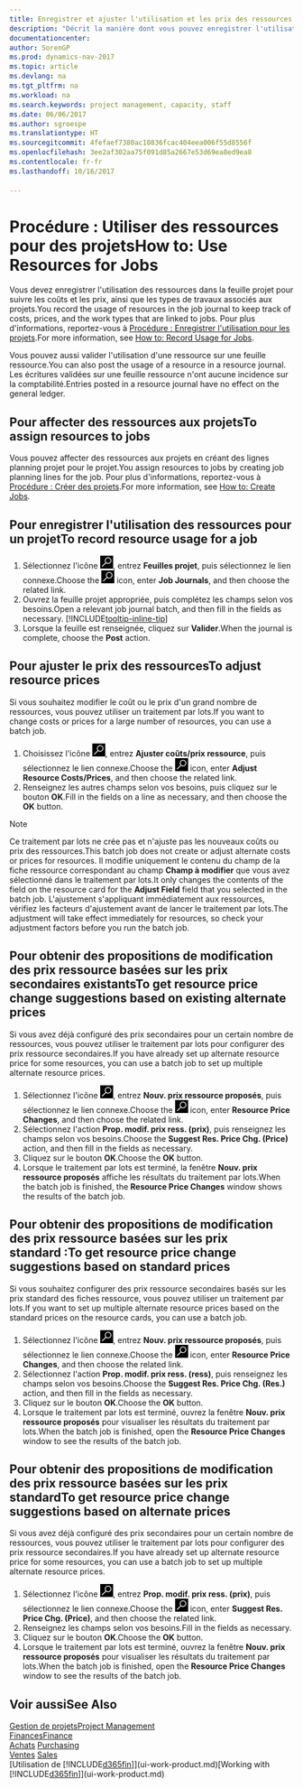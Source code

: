 ```yaml
---
title: Enregistrer et ajuster l'utilisation et les prix des ressources
description: "Décrit la manière dont vous pouvez enregistrer l'utilisation ou la consommation ressource associée à un projet, de garder la trace et de gérer les coûts, les prix, ainsi que les types de travaux."
documentationcenter: 
author: SorenGP
ms.prod: dynamics-nav-2017
ms.topic: article
ms.devlang: na
ms.tgt_pltfrm: na
ms.workload: na
ms.search.keywords: project management, capacity, staff
ms.date: 06/06/2017
ms.author: sgroespe
ms.translationtype: HT
ms.sourcegitcommit: 4fefaef7380ac10836fcac404eea006f55d8556f
ms.openlocfilehash: 3ee2af302aa75f091d85a2667e53d69ea8ed9ea8
ms.contentlocale: fr-fr
ms.lasthandoff: 10/16/2017

---
```

# <a name="how-to-use-resources-for-jobs"></a><span data-ttu-id="f8976-103">Procédure : Utiliser des ressources pour des projets</span><span class="sxs-lookup"><span data-stu-id="f8976-103">How to: Use Resources for Jobs</span></span>
<span data-ttu-id="f8976-104">Vous devez enregistrer l'utilisation des ressources dans la feuille projet pour suivre les coûts et les prix, ainsi que les types de travaux associés aux projets.</span><span class="sxs-lookup"><span data-stu-id="f8976-104">You record the usage of resources in the job journal to keep track of costs, prices, and the work types that are linked to jobs.</span></span> <span data-ttu-id="f8976-105">Pour plus d'informations, reportez-vous à [Procédure : Enregistrer l'utilisation pour les projets](projects-how-record-job-usage.md).</span><span class="sxs-lookup"><span data-stu-id="f8976-105">For more information, see [How to: Record Usage for Jobs](projects-how-record-job-usage.md).</span></span>

<span data-ttu-id="f8976-106">Vous pouvez aussi valider l'utilisation d'une ressource sur une feuille ressource.</span><span class="sxs-lookup"><span data-stu-id="f8976-106">You can also post the usage of a resource in a resource journal.</span></span> <span data-ttu-id="f8976-107">Les écritures validées sur une feuille ressource n'ont aucune incidence sur la comptabilité.</span><span class="sxs-lookup"><span data-stu-id="f8976-107">Entries posted in a resource journal have no effect on the general ledger.</span></span>

## <a name="to-assign-resources-to-jobs"></a><span data-ttu-id="f8976-108">Pour affecter des ressources aux projets</span><span class="sxs-lookup"><span data-stu-id="f8976-108">To assign resources to jobs</span></span>
<span data-ttu-id="f8976-109">Vous pouvez affecter des ressources aux projets en créant des lignes planning projet pour le projet.</span><span class="sxs-lookup"><span data-stu-id="f8976-109">You assign resources to jobs by creating job planning lines for the job.</span></span> <span data-ttu-id="f8976-110">Pour plus d'informations, reportez-vous à [Procédure : Créer des projets](projects-how-create-jobs.md).</span><span class="sxs-lookup"><span data-stu-id="f8976-110">For more information, see [How to: Create Jobs](projects-how-create-jobs.md).</span></span>

## <a name="to-record-resource-usage-for-a-job"></a><span data-ttu-id="f8976-111">Pour enregistrer l'utilisation des ressources pour un projet</span><span class="sxs-lookup"><span data-stu-id="f8976-111">To record resource usage for a job</span></span>
1. <span data-ttu-id="f8976-112">Sélectionnez l'icône ![Page ou état pour la recherche](media/ui-search/search_small.png "Page ou état pour la recherche"), entrez **Feuilles projet**, puis sélectionnez le lien connexe.</span><span class="sxs-lookup"><span data-stu-id="f8976-112">Choose the ![Search for Page or Report](media/ui-search/search_small.png "Search for Page or Report icon") icon, enter **Job Journals**, and then choose the related link.</span></span>
2. <span data-ttu-id="f8976-113">Ouvrez la feuille projet appropriée, puis complétez les champs selon vos besoins.</span><span class="sxs-lookup"><span data-stu-id="f8976-113">Open a relevant job journal batch, and then fill in the fields as necessary.</span></span> [!INCLUDE[tooltip-inline-tip](includes/tooltip-inline-tip_md.md)]
3. <span data-ttu-id="f8976-114">Lorsque la feuille est renseignée, cliquez sur **Valider**.</span><span class="sxs-lookup"><span data-stu-id="f8976-114">When the journal is complete, choose the **Post** action.</span></span>

## <a name="to-adjust-resource-prices"></a><span data-ttu-id="f8976-115">Pour ajuster le prix des ressources</span><span class="sxs-lookup"><span data-stu-id="f8976-115">To adjust resource prices</span></span>
<span data-ttu-id="f8976-116">Si vous souhaitez modifier le coût ou le prix d'un grand nombre de ressources, vous pouvez utiliser un traitement par lots.</span><span class="sxs-lookup"><span data-stu-id="f8976-116">If you want to change costs or prices for a large number of resources, you can use a batch job.</span></span>  

1. <span data-ttu-id="f8976-117">Choisissez l'icône ![Page ou état pour la recherche](media/ui-search/search_small.png "Page ou état pour la recherche"), entrez **Ajuster coûts/prix ressource**, puis sélectionnez le lien connexe.</span><span class="sxs-lookup"><span data-stu-id="f8976-117">Choose the ![Search for Page or Report](media/ui-search/search_small.png "Search for Page or Report icon") icon, enter **Adjust Resource Costs/Prices**, and then choose the related link.</span></span>
2. <span data-ttu-id="f8976-118">Renseignez les autres champs selon vos besoins, puis cliquez sur le bouton **OK**.</span><span class="sxs-lookup"><span data-stu-id="f8976-118">Fill in the fields on a line as necessary, and then choose the **OK** button.</span></span>

> [!NOTE]  
>   <span data-ttu-id="f8976-119">Ce traitement par lots ne crée pas et n'ajuste pas les nouveaux coûts ou prix des ressources.</span><span class="sxs-lookup"><span data-stu-id="f8976-119">This batch job does not create or adjust alternate costs or prices for resources.</span></span> <span data-ttu-id="f8976-120">Il modifie uniquement le contenu du champ de la fiche ressource correspondant au champ **Champ à modifier** que vous avez sélectionné dans le traitement par lots.</span><span class="sxs-lookup"><span data-stu-id="f8976-120">It only changes the contents of the field on the resource card for the **Adjust Field** field that you selected in the batch job.</span></span> <span data-ttu-id="f8976-121">L'ajustement s'appliquant immédiatement aux ressources, vérifiez les facteurs d'ajustement avant de lancer le traitement par lots.</span><span class="sxs-lookup"><span data-stu-id="f8976-121">The adjustment will take effect immediately for resources, so check your adjustment factors before you run the batch job.</span></span>

## <a name="to-get-resource-price-change-suggestions-based-on-existing-alternate-prices"></a><span data-ttu-id="f8976-122">Pour obtenir des propositions de modification des prix ressource basées sur les prix secondaires existants</span><span class="sxs-lookup"><span data-stu-id="f8976-122">To get resource price change suggestions based on existing alternate prices</span></span>
<span data-ttu-id="f8976-123">Si vous avez déjà configuré des prix secondaires pour un certain nombre de ressources, vous pouvez utiliser le traitement par lots pour configurer des prix ressource secondaires.</span><span class="sxs-lookup"><span data-stu-id="f8976-123">If you have already set up alternate resource price for some resources, you can use a batch job to set up multiple alternate resource prices.</span></span>

1. <span data-ttu-id="f8976-124">Sélectionnez l'icône ![Page ou état pour la recherche](media/ui-search/search_small.png "Page ou état pour la recherche"), entrez **Nouv. prix ressource proposés**, puis sélectionnez le lien connexe.</span><span class="sxs-lookup"><span data-stu-id="f8976-124">Choose the ![Search for Page or Report](media/ui-search/search_small.png "Search for Page or Report icon") icon, enter **Resource Price Changes**, and then choose the related link.</span></span>
2. <span data-ttu-id="f8976-125">Sélectionnez l'action **Prop. modif. prix ress. (prix)**, puis renseignez les champs selon vos besoins.</span><span class="sxs-lookup"><span data-stu-id="f8976-125">Choose the **Suggest Res. Price Chg. (Price)** action, and then fill in the fields as necessary.</span></span>
3. <span data-ttu-id="f8976-126">Cliquez sur le bouton **OK**.</span><span class="sxs-lookup"><span data-stu-id="f8976-126">Choose the **OK** button.</span></span>  
4. <span data-ttu-id="f8976-127">Lorsque le traitement par lots est terminé, la fenêtre **Nouv. prix ressource proposés** affiche les résultats du traitement par lots.</span><span class="sxs-lookup"><span data-stu-id="f8976-127">When the batch job is finished, the **Resource Price Changes** window shows the results of the batch job.</span></span>

## <a name="to-get-resource-price-change-suggestions-based-on-standard-prices"></a><span data-ttu-id="f8976-128">Pour obtenir des propositions de modification des prix ressource basées sur les prix standard :</span><span class="sxs-lookup"><span data-stu-id="f8976-128">To get resource price change suggestions based on standard prices</span></span>
<span data-ttu-id="f8976-129">Si vous souhaitez configurer des prix ressource secondaires basés sur les prix standard des fiches ressource, vous pouvez utiliser un traitement par lots.</span><span class="sxs-lookup"><span data-stu-id="f8976-129">If you want to set up multiple alternate resource prices based on the standard prices on the resource cards, you can use a batch job.</span></span>  

1. <span data-ttu-id="f8976-130">Sélectionnez l'icône ![Page ou état pour la recherche](media/ui-search/search_small.png "Page ou état pour la recherche"), entrez **Nouv. prix ressource proposés**, puis sélectionnez le lien connexe.</span><span class="sxs-lookup"><span data-stu-id="f8976-130">Choose the ![Search for Page or Report](media/ui-search/search_small.png "Search for Page or Report icon") icon, enter **Resource Price Changes**, and then choose the related link.</span></span>
2. <span data-ttu-id="f8976-131">Sélectionnez l'action **Prop. modif. prix ress. (ress)**, puis renseignez les champs selon vos besoins.</span><span class="sxs-lookup"><span data-stu-id="f8976-131">Choose the **Suggest Res. Price Chg. (Res.)** action, and then fill in the fields as necessary.</span></span>  
3. <span data-ttu-id="f8976-132">Cliquez sur le bouton **OK**.</span><span class="sxs-lookup"><span data-stu-id="f8976-132">Choose the **OK** button.</span></span>  
4. <span data-ttu-id="f8976-133">Lorsque le traitement par lots est terminé, ouvrez la fenêtre **Nouv. prix ressource proposés** pour visualiser les résultats du traitement par lots.</span><span class="sxs-lookup"><span data-stu-id="f8976-133">When the batch job is finished, open the **Resource Price Changes** window to see the results of the batch job.</span></span>

## <a name="to-get-resource-price-change-suggestions-based-on-alternate-prices"></a><span data-ttu-id="f8976-134">Pour obtenir des propositions de modification des prix ressource basées sur les prix standard</span><span class="sxs-lookup"><span data-stu-id="f8976-134">To get resource price change suggestions based on alternate prices</span></span>
<span data-ttu-id="f8976-135">Si vous avez déjà configuré des prix secondaires pour un certain nombre de ressources, vous pouvez utiliser le traitement par lots pour configurer des prix ressource secondaires.</span><span class="sxs-lookup"><span data-stu-id="f8976-135">If you have already set up alternate resource price for some resources, you can use a batch job to set up multiple alternate resource prices.</span></span>

1. <span data-ttu-id="f8976-136">Sélectionnez l'icône ![Page ou état pour la recherche](media/ui-search/search_small.png "Page ou état pour la recherche"), entrez **Prop. modif. prix ress. (prix)**, puis sélectionnez le lien connexe.</span><span class="sxs-lookup"><span data-stu-id="f8976-136">Choose the ![Search for Page or Report](media/ui-search/search_small.png "Search for Page or Report icon") icon, enter **Suggest Res. Price Chg. (Price)**, and then choose the related link.</span></span>  
2. <span data-ttu-id="f8976-137">Renseignez les champs selon vos besoins.</span><span class="sxs-lookup"><span data-stu-id="f8976-137">Fill in the fields as necessary.</span></span>
3. <span data-ttu-id="f8976-138">Cliquez sur le bouton **OK**.</span><span class="sxs-lookup"><span data-stu-id="f8976-138">Choose the **OK** button.</span></span>  
4. <span data-ttu-id="f8976-139">Lorsque le traitement par lots est terminé, ouvrez la fenêtre **Nouv. prix ressource proposés** pour visualiser les résultats du traitement par lots.</span><span class="sxs-lookup"><span data-stu-id="f8976-139">When the batch job is finished, open the **Resource Price Changes** window to see the results of the batch job.</span></span>

## <a name="see-also"></a><span data-ttu-id="f8976-140">Voir aussi</span><span class="sxs-lookup"><span data-stu-id="f8976-140">See Also</span></span>
[<span data-ttu-id="f8976-141">Gestion de projets</span><span class="sxs-lookup"><span data-stu-id="f8976-141">Project Management</span></span>](projects-manage-projects.md)  
[<span data-ttu-id="f8976-142">Finances</span><span class="sxs-lookup"><span data-stu-id="f8976-142">Finance</span></span>](finance.md)  
<span data-ttu-id="f8976-143">[Achats](purchasing-manage-purchasing.md)       </span><span class="sxs-lookup"><span data-stu-id="f8976-143">[Purchasing](purchasing-manage-purchasing.md)       </span></span>  
<span data-ttu-id="f8976-144">[Ventes](sales-manage-sales.md)   </span><span class="sxs-lookup"><span data-stu-id="f8976-144">[Sales](sales-manage-sales.md)   </span></span>  
<span data-ttu-id="f8976-145">[Utilisation de [!INCLUDE[d365fin](includes/d365fin_md.md)]](ui-work-product.md)</span><span class="sxs-lookup"><span data-stu-id="f8976-145">[Working with [!INCLUDE[d365fin](includes/d365fin_md.md)]](ui-work-product.md)</span></span>  

